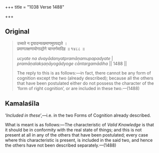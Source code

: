 +++
title = "1038 Verse 1488"

+++
## Original 
>
> उच्यते न द्वयादन्यत्प्रमाणमुपपद्यते ।  
> प्रमाणलक्षणायोगाद्योगे चान्तर्गमादिह ॥ १४८८ ॥ 
>
> *ucyate na dvayādanyatpramāṇamupapadyate* \|  
> *pramāṇalakṣaṇāyogādyoge cāntargamādiha* \|\| 1488 \|\| 
>
> The reply to this is as follows:—in fact, there cannot be any form of cognition except the two (already described); because all the others that have been postulated either do not possess the character of the ‘form of right cognition’, or are included in these two.—(1488)



## Kamalaśīla

‘*Included in these*’,—i.e. in the two Forms of Cognition already described.

What is meant is as follows:—The characteristic of *Valid Knowledge* is that it should be in conformity with the real state of things; and this is not present at all in any of the others that have been postulated; every case where this characteristic is present, is included in the said two, and hence the others have not been described separately.—(1488)


